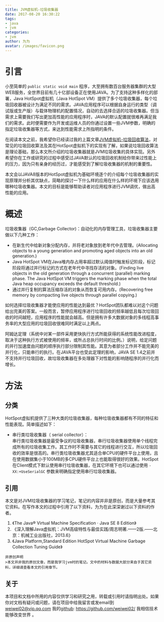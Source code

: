 ```yaml
---
title: JVM虚拟机-垃圾收集器
date: 2017-08-20 16:30:22
tags:
- java
- jvm
categories:
- jvm
author: 为为
avatar: /images/favicon.png
---
```

# 引言
  小至简单的 `public static void main` 程序，大至拥有数百台服务器集群的大型WEB服务，全世界目前有几十亿部设备正在使用JAVA。为了支持这种多样化的部署，Java HotSpot虚拟机（Java HotSpot VM）提供了多个垃圾收集器，每个垃圾回收器被设计为满足不同的需求。JAVA应用程序可以根据自身运行的类型（调试版或生产版）与载体物理机的配置情况，自动的去选择合适的垃圾收集器。但当需求上需要我们写出更加高性能的应用程序时，JAVA的默认配置就很难再满足我们的需求。此时便需要作为开发或运维人员的你通过设置一些JVM参数，明确的指定垃圾收集器等方式，来达到性能需求上所指明的条件。

  在阅读本文之前，我希望你已经读过我的上篇文章[JVM虚拟机-垃圾回收算法]()，对常见的垃圾回收算法及其在HotSpot虚拟机下的实现有了解，如果说垃圾回收算法是理论基础，那么本文所介绍的垃圾收集器就是JVM垃圾收集的具体实现。另外希望你在工作或研究的过程中感受过JAVA默认的垃圾回收机制给你带来过性能上的压力，因为只有亲身的经历过，才能感受到了解垃圾收集器的机制的重要性。

  本文会以JAVA8版本的HotSpot虚拟机为基础环境逐个的介绍每个垃圾收集器的实现原理并分析其优缺点，简略的探讨一下什么样的应用在什么样的环境下应该选用哪种垃圾收集器。本文的目标是能够帮助读者对应用程序进行JVM调优，做出高性能的应用。

# 概述
  垃圾收集器（GC,Garbage Collector)：自动化的内存管理工具，垃圾收集器主要做以下几种工作：  
  * 在新生代中给新对象分配内存，并将老对象放到老年代中去管理。(Allocating objects to a young generation and promoting aged objects into an old generation.)  
  * Java HotSpot VM在Java堆内存占用率超过默认阈值时触发标记阶段，标记阶段将通过并行标记的方式在老年代中寻找存活的对象。(Finding live objects in the old generation through a concurrent (parallel) marking phase. The Java HotSpot VM triggers the marking phase when the total Java heap occupancy exceeds the default threshold.)  
  * 通过并行复制的算法压缩存活的对象从而恢复可用内存。(Recovering free memory by compacting live objects through parallel copying.)    

  如何选择垃圾收集器才能使应用的性能达到最优？HotSpot团队都难以对这个问题给出完美的答案。一般而言，暂停应用程序进行垃圾回收的频率越低且每次垃圾回收的时间越短，应用程序的性能就会越高。但是拥有许多大数据对象的多线程高事务率的大型应用的垃圾回收很难同时满足以上两点。

  阿姆达定理（系统中对某一部件采用更快执行方式所能获得的系统性能改进程度，取决于这种执行方式被使用的频率，或所占总执行时间的比例。）说明，给定问题的并行加速度由问题的顺序执行部分限制其性能。其意为者部分工作并不能完美的并行化，只能串行的执行。在JAVA平台也受此定理的影响，JAVA SE 1.4之前并不支持并行垃圾回收，故垃圾收集器在多处理器下对性能的影响随程序的并行化而增长。

# 方法
## 分类
  HotSpot虚拟机提供了三种大类的垃圾收集器，每种垃圾收集器都有不同的特征和性能表现。简单描述如下：

  * 串行类垃圾收集器（ serial collector）：  
  串行类垃圾收集器是最受争议的垃圾收集器，串行垃圾收集器使用单个线程完成所有的垃圾收集工作。其工作时不需要与其它的线程进行交互，所以垃圾回收的效率是很高的。串行类垃圾收集器尤其适合单CPU的硬件平台上使用，且在使用数据集小于100MB的多CPU硬件平台上也能取得很好的效果。HotSpot在Client模式下默认使用串行垃圾收集器，在其它环境下也可以通过使用 `-XX:+UseSerialGC` 参数来明确指定使用串行垃圾收集器。

## 引用

  本文是对JVM垃圾收集器的学习笔记，笔记的内容并非是原创，而是大量参考其它资料。在写作本文的过程中引用了以下资料，为为在此深深谢过以下资料的作者。
  1. 《The Java® Virtual Machine Specification · Java SE 8 Edition》
  2. 《深入理解Java虚拟机：JVM高级特性与最佳实践/周志明著.——2版.——北京：机械工业出版社，2013.6》
  3. 《Java Platform,Standard Edition HotSpot Virtual Machine Garbage Collection Tuning Guide》

    非原创声明
    >本文并非我的原创文章，而是我学习jvm时的笔记。文中的材料与数据大部分来自于其它资料，详细请查看本文的引用章节。

## 关于

  本项目和文档中所用的内容仅供学习和研究之用，转载或引用时请指明出处。如果你对文档有疑问或问题，请在项目中给我留言或发email到
  weiwei02@vip.qq.com   我的[github](https://github.com/weiwei02/):
  https://github.com/weiwei02/   我相信技术能够改变世界 。
